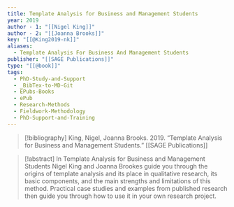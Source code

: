 ```yaml
---
title: Template Analysis for Business and Management Students
year: 2019
author - 1: "[[Nigel King]]"
author - 2: "[[Joanna Brooks]]"
key: "[[@King2019-nk]]"
aliases:
  - Template Analysis For Business And Management Students
publisher: "[[SAGE Publications]]"
type: "[[@book]]"
tags:
  - PhD-Study-and-Support
  - _BibTex-to-MD-Git
  - EPubs-Books
  - ePub
  - Research-Methods
  - Fieldwork-Methodology
  - PhD-Support-and-Training
---
```


> [!bibliography]
> King, Nigel, Joanna Brooks. 2019. “Template Analysis for Business and Management Students.” [[SAGE Publications]]

> [!abstract]
> In Template Analysis for Business and Management Students Nigel King and Joanna Brookes guide you through the origins of template analysis and its place in qualitative research, its basic components, and the main strengths and limitations of this method. Practical case studies and examples from published research then guide you through how to use it in your own research project.